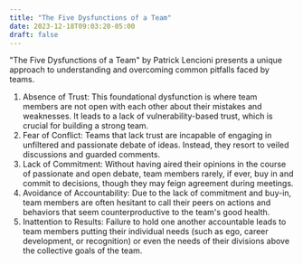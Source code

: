 ```yaml
---
title: "The Five Dysfunctions of a Team"
date: 2023-12-18T09:03:20-05:00
draft: false
---
```


"The Five Dysfunctions of a Team" by Patrick Lencioni presents a unique approach to understanding and overcoming common pitfalls faced by teams.

1. Absence of Trust: This foundational dysfunction is where team members are not open with each other about their mistakes and weaknesses. It leads to a lack of vulnerability-based trust, which is crucial for building a strong team.
2. Fear of Conflict: Teams that lack trust are incapable of engaging in unfiltered and passionate debate of ideas. Instead, they resort to veiled discussions and guarded comments.
3. Lack of Commitment: Without having aired their opinions in the course of passionate and open debate, team members rarely, if ever, buy in and commit to decisions, though they may feign agreement during meetings.
4. Avoidance of Accountability: Due to the lack of commitment and buy-in, team members are often hesitant to call their peers on actions and behaviors that seem counterproductive to the team's good health.
5. Inattention to Results: Failure to hold one another accountable leads to team members putting their individual needs (such as ego, career development, or recognition) or even the needs of their divisions above the collective goals of the team.